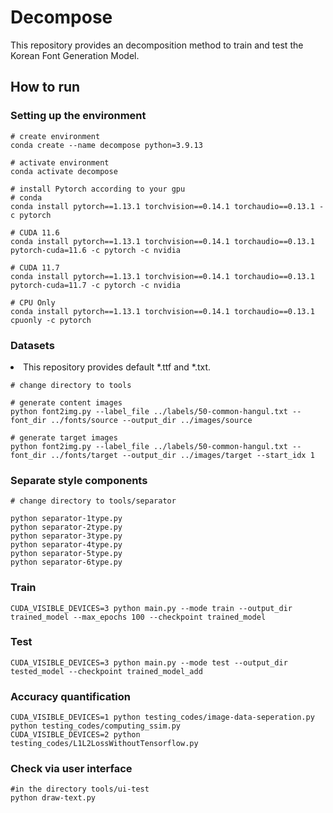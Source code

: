 <h1>Decompose</h1>
This repository provides an decomposition method to train and test the Korean Font Generation Model.

<br>

<h2>How to run</h2>

<h3>Setting up the environment</h3>

```
# create environment
conda create --name decompose python=3.9.13

# activate environment
conda activate decompose

# install Pytorch according to your gpu
# conda
conda install pytorch==1.13.1 torchvision==0.14.1 torchaudio==0.13.1 -c pytorch

# CUDA 11.6
conda install pytorch==1.13.1 torchvision==0.14.1 torchaudio==0.13.1 pytorch-cuda=11.6 -c pytorch -c nvidia

# CUDA 11.7
conda install pytorch==1.13.1 torchvision==0.14.1 torchaudio==0.13.1 pytorch-cuda=11.7 -c pytorch -c nvidia

# CPU Only
conda install pytorch==1.13.1 torchvision==0.14.1 torchaudio==0.13.1 cpuonly -c pytorch
```

<h3>Datasets</h3>
<li>This repository provides default *.ttf and *.txt.</li>

```
# change directory to tools

# generate content images
python font2img.py --label_file ../labels/50-common-hangul.txt --font_dir ../fonts/source --output_dir ../images/source

# generate target images
python font2img.py --label_file ../labels/50-common-hangul.txt --font_dir ../fonts/target --output_dir ../images/target --start_idx 1
```

<h3>Separate style components</h3>

```
# change directory to tools/separator

python separator-1type.py
python separator-2type.py
python separator-3type.py
python separator-4type.py
python separator-5type.py
python separator-6type.py
```

<h3>Train</h3>

```
CUDA_VISIBLE_DEVICES=3 python main.py --mode train --output_dir trained_model --max_epochs 100 --checkpoint trained_model
```

<h3>Test</h3>

```
CUDA_VISIBLE_DEVICES=3 python main.py --mode test --output_dir tested_model --checkpoint trained_model_add
```

<h3>Accuracy quantification</h3>

```
CUDA_VISIBLE_DEVICES=1 python testing_codes/image-data-seperation.py 
python testing_codes/computing_ssim.py
CUDA_VISIBLE_DEVICES=2 python testing_codes/L1L2LossWithoutTensorflow.py
```

<h3>Check via user interface</h3>

```
#in the directory tools/ui-test
python draw-text.py
```
